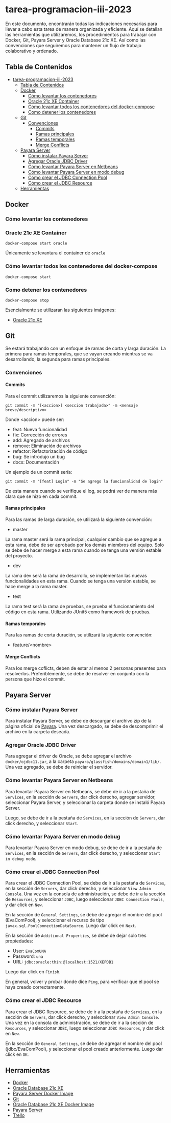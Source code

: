 # tarea-programacion-iii-2023
 En este documento, encontrarán todas las indicaciones necesarias para llevar a cabo esta tarea de manera organizada y eficiente. Aquí se detallan las herramientas que utilizaremos, los procedimientos para trabajar con Docker, Git, Payara Server y Oracle Database 21c XE. Así como las convenciones que seguiremos para mantener un flujo de trabajo colaborativo y ordenado.

## Tabla de Contenidos
- [tarea-programacion-iii-2023](#tarea-programacion-iii-2023)
  - [Tabla de Contenidos](#tabla-de-contenidos)
  - [Docker](#docker)
    - [Cómo levantar los contenedores](#cómo-levantar-los-contenedores)
    - [Oracle 21c XE Container](#oracle-21c-xe-container)
    - [Cómo levantar todos los contenedores del docker-compose](#cómo-levantar-todos-los-contenedores-del-docker-compose)
    - [Como detener los contenedores](#como-detener-los-contenedores)
  - [Git](#git)
    - [Convenciones](#convenciones)
      - [Commits](#commits)
      - [Ramas principales](#ramas-principales)
      - [Ramas temporales](#ramas-temporales)
      - [Merge Conflicts](#merge-conflicts)
  - [Payara Server](#payara-server)
    - [Cómo instalar Payara Server](#cómo-instalar-payara-server)
    - [Agregar Oracle JDBC Driver](#agregar-oracle-jdbc-driver)
    - [Cómo levantar Payara Server en Netbeans](#cómo-levantar-payara-server-en-netbeans)
    - [Cómo levantar Payara Server en modo debug](#cómo-levantar-payara-server-en-modo-debug)
    - [Cómo crear el JDBC Connection Pool](#cómo-crear-el-jdbc-connection-pool)
    - [Cómo crear el JDBC Resource](#cómo-crear-el-jdbc-resource)
  - [Herramientas](#herramientas)


## Docker

### C&oacute;mo levantar los contenedores

### Oracle 21c XE Container
```docker
docker-compose start oracle 
```
&Uacute;nicamente se levantara el container de `oracle` 


### C&oacute;mo levantar todos los contenedores del docker-compose
```docker
docker-compose start
```

### Como detener los contenedores
```docker
docker-compose stop
```

Esencialmente se utilizaran las siguientes im&aacute;genes:
- [Oracle 21c XE](https://hub.docker.com/r/gvenzl/oracle-xe)

## Git
Se estar&aacute; trabajando con un enfoque de ramas de corta y larga duraci&oacute;n. La primera para ramas temporales, que se vayan creando mientras se va desarrollando, la segunda para ramas principales.

### Convenciones


#### Commits

Para el commit utilizaremos la siguiente convenci&oacute;n:
```
git commit -m "[<accion>] <seccion trabajada>" -m <mensaje breve/descriptivo>
```

Donde \<accion> puede ser:
- feat: Nueva funcionalidad
- fix: Correcci&oacute;n de errores
- add: Agregado de archivos
- remove: Eliminaci&oacute;n de archivos
- refactor: Refactorizaci&oacute;n de c&oacute;digo
- bug: Se introdujo un bug
- docs: Documentaci&oacute;n

Un ejemplo de un commit ser&iacute;a:
```
git commit -m "[feat] Login" -m "Se agrego la funcionalidad de login"
```

De esta manera cuando se verifique el log, se podr&aacute; ver de manera m&aacute;s clara que se hizo en cada commit.

#### Ramas principales
Para las ramas de larga duraci&oacute;n, se utilizar&aacute; la siguiente convenci&oacute;n:
- master

La rama master ser&aacute; la rama principal, cualquier cambio que se agregue a esta rama, debe de ser aprobado por los dem&aacute;s miembros del equipo. Solo se debe de hacer merge a esta rama cuando se tenga una versi&oacute;n estable del proyecto.

- dev

La rama dev ser&aacute; la rama de desarrollo, se implementan las nuevas funcionalidades en esta rama. Cuando se tenga una versi&oacute;n estable, se hace merge a la rama master.

- test

La rama test ser&aacute; la rama de pruebas, se prueba el funcionamiento del c&oacute;digo en esta rama. Utilizando JUnit5 como framework de pruebas. 

#### Ramas temporales
Para las ramas de corta duraci&oacute;n, se utilizar&aacute; la siguiente convenci&oacute;n:

- feature/\<nombre>

#### Merge Conflicts
Para los merge coflicts, deben de estar al menos 2 personas presentes para resolverlos. Preferiblemente, se debe de resolver en conjunto con la persona que hizo el commit.

## Payara Server
### C&oacute;mo instalar Payara Server
Para instalar Payara Server, se debe de descargar el archivo zip de la p&aacute;gina oficial de [Payara](https://www.payara.fish/). Una vez descargado, se debe de descomprimir el archivo en la carpeta deseada.

### Agregar Oracle JDBC Driver
Para agregar el driver de Oracle, se debe agregar el archivo `docker/ojdbc11.jar`, a la carpeta `payara/glassfish/domains/domain1/lib/`. Una vez agregado, se debe de reiniciar el servidor.

### C&oacute;mo levantar Payara Server en Netbeans
Para levantar Payara Server en Netbeans, se debe de ir a la pesta&ntilde;a de `Services`, en la secci&oacute;n de `Servers`, dar click derecho, agregar servidor, seleccionar Payara Server, y seleccionar la carpeta donde se instal&oacute; Payara Server.

Luego, se debe de ir a la pesta&ntilde;a de `Services`, en la secci&oacute;n de `Servers`, dar click derecho, y seleccionar `Start`.

### C&oacute;mo levantar Payara Server en modo debug
Para levantar Payara Server en modo debug, se debe de ir a la pesta&ntilde;a de `Services`, en la secci&oacute;n de `Servers`, dar click derecho, y seleccionar `Start in debug mode`.

### C&oacute;mo crear el JDBC Connection Pool
Para crear el JDBC Connection Pool, se debe de ir a la pesta&ntilde;a de `Services`, en la secci&oacute;n de `Servers`, dar click derecho, y seleccionar `View Admin Console`. Una vez en la consola de administraci&oacute;n, se debe de ir a la secci&oacute;n de `Resources`, y seleccionar `JDBC`, luego seleccionar `JDBC Connection Pools`, y dar click en `New`.

En la secci&oacute;n de `General Settings`, se debe de agregar el nombre del pool (EvaComPool), y seleccionar el recurso de tipo `javax.sql.PoolConnectionDataSource`. Luego dar click en `Next`.

En la secci&oacute;n de `Additional Properties`, se debe de dejar solo tres propiedades:
- User: `EvaComUNA` 
- Password: `una`
- URL: `jdbc:oracle:thin:@localhost:1521/XEPDB1`

Luego dar click en `Finish`.

En general, volver y probar donde dice `Ping`, para verificar que el pool se haya creado correctamente.

### C&oacute;mo crear el JDBC Resource
Para crear el JDBC Resource, se debe de ir a la pesta&ntilde;a de `Services`, en la secci&oacute;n de `Servers`, dar click derecho, y seleccionar `View Admin Console`. Una vez en la consola de administraci&oacute;n, se debe de ir a la secci&oacute;n de `Resources`, y seleccionar `JDBC`, luego seleccionar `JDBC Resources`, y dar click en `New`.

En la secci&oacute;n de `General Settings`, se debe de agregar el nombre del pool (jdbc/EvaComPool), y seleccionar el pool creado anteriormente. Luego dar click en `OK`.

## Herramientas
- [Docker](https://www.docker.com/)
- [Oracle Database 21c XE](https://www.oracle.com/database/technologies/xe-downloads.html)
- [Payara Server Docker Image](https://hub.docker.com/r/payara/server-full)
- [Git](https://git-scm.com/)
- [Oracle Database 21c XE Docker Image](https://hub.docker.com/r/gvenzl/oracle-xe)
- [Payara Server](https://www.payara.fish/)
- [Trello](https://trello.com/)
